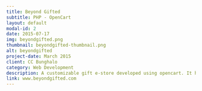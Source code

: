 ```yaml
---
title: Beyond Gifted
subtitle: PHP - OpenCart
layout: default
modal-id: 2
date: 2015-07-17
img: beyondgifted.png
thumbnail: beyondgifted-thumbnail.png
alt: beyondgifted
project-date: March 2015
client: CC Bunghalo
category: Web Development
description: A customizable gift e-store developed using opencart. It has many php extensions like group gifting written by our team.
link: www.beyondgifted.com
---
```

